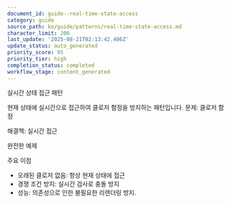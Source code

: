 ```yaml
---
document_id: guide--real-time-state-access
category: guide
source_path: ko/guide/patterns/real-time-state-access.md
character_limit: 200
last_update: '2025-08-21T02:13:42.406Z'
update_status: auto_generated
priority_score: 95
priority_tier: high
completion_status: completed
workflow_stage: content_generated
---
```

실시간 상태 접근 패턴

현재 상태에 실시간으로 접근하여 클로저 함정을 방지하는 패턴입니다. 문제: 클로저 함정

해결책: 실시간 접근

완전한 예제

주요 이점

- 오래된 클로저 없음: 항상 현재 상태에 접근
- 경쟁 조건 방지: 실시간 검사로 충돌 방지
- 성능: 의존성으로 인한 불필요한 리렌더링 방지.
